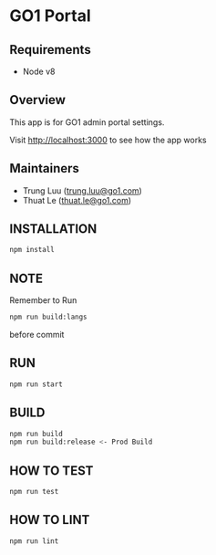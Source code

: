 # GO1 Portal

## Requirements

- Node v8

## Overview

This app is for GO1 admin portal settings.

Visit [http://localhost:3000](http://localhost:3000) to see how the app works


## Maintainers
- Trung Luu (trung.luu@go1.com)
- Thuat Le (thuat.le@go1.com)

## INSTALLATION

```sh
npm install
```

## NOTE

Remember to Run

```sh
npm run build:langs
```

before commit

## RUN
```sh
npm run start
```

## BUILD

```sh
npm run build
npm run build:release <- Prod Build
```

## HOW TO TEST

```sh
npm run test
```

## HOW TO LINT

```sh
npm run lint
```
